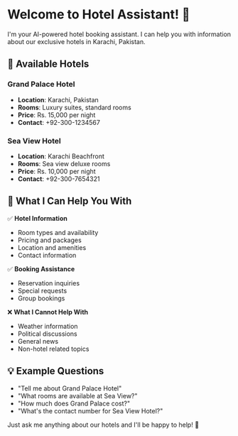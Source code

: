 # Welcome to Hotel Assistant! 🏨

I'm your AI-powered hotel booking assistant. I can help you with information about our exclusive hotels in Karachi, Pakistan.

## 🏰 Available Hotels

### Grand Palace Hotel

- **Location**: Karachi, Pakistan
- **Rooms**: Luxury suites, standard rooms
- **Price**: Rs. 15,000 per night
- **Contact**: +92-300-1234567

### Sea View Hotel

- **Location**: Karachi Beachfront
- **Rooms**: Sea view deluxe rooms
- **Price**: Rs. 10,000 per night
- **Contact**: +92-300-7654321

## 🎯 What I Can Help You With

✅ **Hotel Information**

- Room types and availability
- Pricing and packages
- Location and amenities
- Contact information

✅ **Booking Assistance**

- Reservation inquiries
- Special requests
- Group bookings

❌ **What I Cannot Help With**

- Weather information
- Political discussions
- General news
- Non-hotel related topics

## 💡 Example Questions

- "Tell me about Grand Palace Hotel"
- "What rooms are available at Sea View?"
- "How much does Grand Palace cost?"
- "What's the contact number for Sea View Hotel?"

Just ask me anything about our hotels and I'll be happy to help! 🎉

```

```
